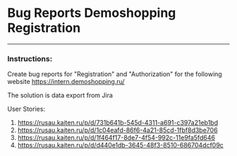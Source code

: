 # Bug Reports Demoshopping Registration

---

### Instructions:
Create bug reports for "Registration" and "Authorization" for the following website
https://intern.demoshopping.ru/

The solution is data export from Jira

User Stories:

1. https://rusau.kaiten.ru/p/d/731b641b-545d-4311-a691-c397a21eb1bd
2. https://rusau.kaiten.ru/p/d/1c04eafd-86f6-4a21-85cd-1fbf8d3be706
3. https://rusau.kaiten.ru/p/d/1f464f17-8de7-4f54-992c-11e9fa5fd646
4. https://rusau.kaiten.ru/p/d/d440e1db-3645-48f3-8510-686704dcf09c
